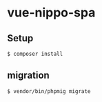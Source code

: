 # vue-nippo-spa

## Setup
```sh
$ composer install
```

## migration
```
$ vendor/bin/phpmig migrate
```
